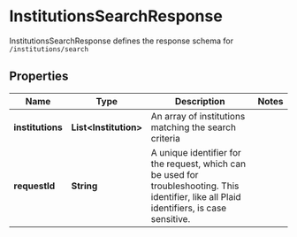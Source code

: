 

# InstitutionsSearchResponse

InstitutionsSearchResponse defines the response schema for `/institutions/search`

## Properties

| Name | Type | Description | Notes |
|------------ | ------------- | ------------- | -------------|
|**institutions** | **List&lt;Institution&gt;** | An array of institutions matching the search criteria |  |
|**requestId** | **String** | A unique identifier for the request, which can be used for troubleshooting. This identifier, like all Plaid identifiers, is case sensitive. |  |



